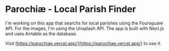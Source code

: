 # Parochiæ - Local Parish Finder

I'm working on this app that searchs for local parishes using the Foursquare API. For the images, I'm using the Unsplash API. The app is built with Next.js and uses Airtable as the database.

Visit [https://parochiae.vercel.app/](https://parochiae.vercel.app/) to use it.
